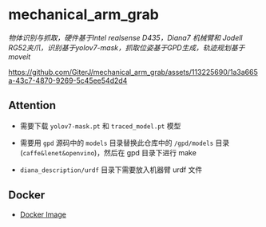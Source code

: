 # mechanical_arm_grab

*物体识别与抓取，硬件基于Intel realsense D435，Diana7 机械臂和 Jodell RG52夹爪，识别基于yolov7-mask，抓取位姿基于GPD生成，轨迹规划基于moveit* 

https://github.com/GiterJ/mechanical_arm_grab/assets/113225690/1a3a665a-43c7-4870-9269-5c45ee54d2d4


## Attention

- 需要下载 `yolov7-mask.pt` 和 `traced_model.pt` 模型

- 需要用 `gpd` 源码中的 `models` 目录替换此仓库中的 `/gpd/models` 目录 (`caffe&lenet&openvino`)，然后在 gpd 目录下进行 make

- `diana_description/urdf` 目录下需要放入机器臂 urdf 文件


## Docker

- [Docker Image](https://hub.docker.com/r/jjocker/mechanical_arm_grab)
